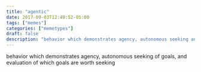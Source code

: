 ```yaml
---
title: "agentic"
date: 2017-09-03T12:49:52-05:00
tags: ["memes"]
categories: ["memetypes"]
draft: false
description: "behavior which demonstrates agency, autonomous seeking and selection of goals"
---
```


<p>behavior which demonstrates agency, autonomous seeking of goals, and evaluation of which goals are worth seeking</p>